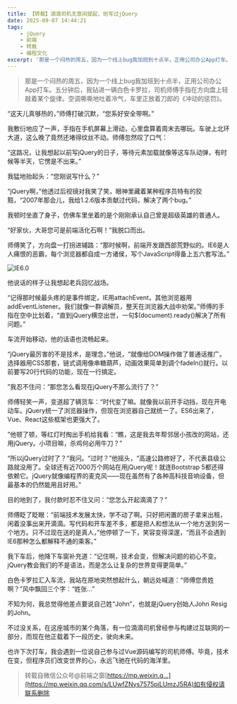 ```yaml
---
title: 【转载】滴滴司机无意间提起，他写过jQuery
date: 2025-09-07 14:44:21
tags:
    - jQuery
    - 前端
    - 转载
    - 编程文化
excerpt: '那是一个闷热的周五，因为一个线上bug我加班到十点半，正用公司办公App打车。五分钟后，我钻进一辆白色卡罗拉，司机师傅手指在方向盘上轻敲着某个旋律。空调嘶嘶地吐着冷气，车里正放着刀郎的《冲动的惩罚》……'
---
```


> 那是一个闷热的周五，因为一个线上bug我加班到十点半，正用公司办公App打车。五分钟后，我钻进一辆白色卡罗拉，司机师傅手指在方向盘上轻敲着某个旋律。空调嘶嘶地吐着冷气，车里正放着刀郎的《冲动的惩罚》。

“这天儿真够热的，”师傅打破沉默，“您系好安全带啊。”

我敷衍地应了一声，手指在手机屏幕上滑动，心里盘算着周末去哪玩。车驶上北环大道，这么晚了竟然还堵得纹丝不动。师傅忽然叹了口气：

“这路况，让我想起以前写jQuery的日子，等待元素加载就像等这车队动弹，有时候等半天，它愣是不出来。”

我猛地抬起头：“您刚说写什么？”

“jQuery啊，”他透过后视镜对我笑了笑，眼神里藏着某种程序员特有的狡黠，“2007年那会儿，我给1.2.6版本贡献过代码，解决了两个bug。”

我顿时坐直了身子，仿佛车里坐着的是个刚刚承认自己曾是超级英雄的普通人。

“好家伙，大哥您可是前端活化石啊！”我脱口而出。

师傅笑了，方向盘一打拐进辅路：“那时候啊，前端开发跟西部荒野似的。IE6是人人痛恨的恶霸，每个浏览器都自成一方诸侯，写个JavaScript得备上五六套写法。”

![IE6.0](https://s3plus.meituan.net/opapisdk/op_ticket_885190757_1757228288548_qdqqd_cf8smb.png
)

他说话的样子让我想起老兵回忆战场。

“记得那时候最头疼的是事件绑定，IE用attachEvent，其他浏览器用addEventListener。我们就像一群调解员，整天在浏览器大战中劝架。”师傅的手指在空中比划着，“直到jQuery横空出世，一句$(document).ready()解决了所有问题。”

车流开始移动，他的话语也流畅起来。

“jQuery最厉害的不是技术，是理念，”他说，“就像给DOM操作做了普通话推广。选择器用CSS那套，链式调用像串糖葫芦，动画效果简单到调个fadeIn()就行。以前要写20行代码的功能，现在一行搞定。

”我忍不住问：“那您怎么看现在jQuery不那么流行了？”

师傅轻笑一声，变道超了辆货车：“时代变了嘛。就像我以前开手动挡，现在开电动车。jQuery统一了浏览器操作，但现在浏览器自己就统一了。ES6出来了，Vue、React这些框架也更强大了。

”他顿了顿，等红灯时掏出手机给我看：“瞧，这是我去年帮邻居小孩改的网站，还用jQuery。小项目嘛，杀鸡何必用牛刀？”

“所以jQuery过时了？”我问。“过时？”他摇头，“高速公路修好了，不代表县级公路就没用了。全球还有近7000万个网站在用jQuery呢！就连Bootstrap 5都还得依赖它。jQuery就像编程界的麦克风——现在虽然有了各种高科技音响设备，但最基本的仍然能用且好用。”

目的地到了，我付款时忍不住又问：“您怎么开起滴滴了？”

师傅眨了眨眼：“前端技术发展太快，学不动了啊。只好把闲置的房子拿来出租，闲着没事出来开滴滴。写代码和开车差不多，都是把人和想法从一个地方送到另一个地方。只不过现在送的是真人，”他停顿了一下，笑容变得深邃，“而且不会遇到IE6那种怎么都解释不通的乘客。”

我下车后，他降下车窗补充道：“记住啊，技术会变，但解决问题的初心不变。jQuery教会我们的不是语法，而是怎么让复杂的世界变得更简单。”

白色卡罗拉汇入车流，我站在原地突然想起什么，朝远处喊道：“师傅您贵姓啊？”风中飘回三个字：“姓张...”

不知为何，我总觉得他差点要说自己姓“John”，也就是jQuery创始人John Resig的John。

不过没关系，在这座城市的某个角落，有一位滴滴司机曾经参与构建过互联网的一部分，而现在他正载着下一段历史，驶向未来。

也许下次打车，我会遇到一位说自己参与过Vue源码编写的司机师傅。毕竟，技术在变，但程序员们改变世界的心，永远飞驰在代码的海洋里。

>转载自微信公众号@前端之窗[https://mp.weixin.q…](https://mp.weixin.qq.com/s/LUwfZNys7575piLUmzJ5RA)如有侵权请联系删除